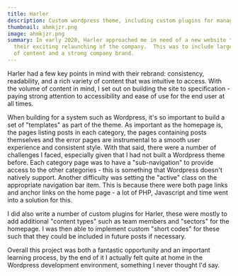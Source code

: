 ```yaml
---
title: Harler
description: Custom wordpress theme, including custom plugins for managing content.
thumbnail: ahmkjzr.png
image: ahmkjzr.png
summary: In early 2020, Harler approached me in need of a new website to support
  their exciting relaunching of the company.  This was to include large volumes
  of content and a strong company brand.
---
```

Harler had a few key points in mind with their rebrand: consistency, readability, and a rich variety of content that was intuitive to access.   With the volume of content in mind, I set out on building the site to specification - paying strong attention to accessibility and ease of use for the end user at all times.

When building for a system such as Wordpress, it's so important to build a set of "templates" as part of the theme.  As important as the homepage is, the pages listing posts in each category, the pages containing posts themselves and the error pages are instrumental to a smooth user experience and consistent style.  With that said, there were a number of challenges I faced, especially given that I had not built a Wordpress theme before.  Each category page was to have a "sub-navigation" to provide access to the other categories - this is something that Wordpress doesn't natively support.  Another difficulty was setting the "active" class on the appropriate navigation bar item.  This is because there were both page links and anchor links on the home page - a lot of PHP, Javascript and time went into a solution for this.

I did also write a number of custom plugins for Harler, these were mostly to add additional "content types" such as team members and "sectors" for the homepage.  I was then able to implement custom "short codes" for these such that they could be included in future posts if necessary.

Overall this project was both a fantastic opportunity and an important learning process, by the end of it I actually felt quite at home in the Wordpress development environment, something I never thought I'd say.